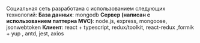 Социальная сеть разработана с использованием следующих технологий:
__База данных__: mongodb
__Сервер (написан с использованием паттерна MVC)__: node.js, express, mongoose, jsonwebtoken
__Клиент__: react + typescript, redux/toolkit, react-redux ,formik + yup , antd, jest, axios
